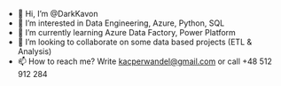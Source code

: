 - 👋 Hi, I’m @DarkKavon
- 👀 I’m interested in Data Engineering, Azure, Python, SQL
- 🌱 I’m currently learning Azure Data Factory, Power Platform
- 💞️ I’m looking to collaborate on some data based projects (ETL & Analysis)
- 📫 How to reach me? Write kacperwandel@gmail.com or call +48 512 912 284

<!---
DarkKavon/DarkKavon is a ✨ special ✨ repository because its `README.md` (this file) appears on your GitHub profile.
You can click the Preview link to take a look at your changes.
--->
